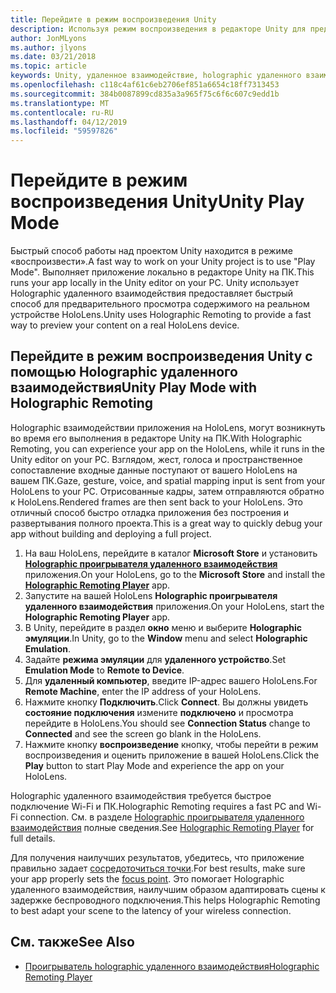```yaml
---
title: Перейдите в режим воспроизведения Unity
description: Используя режим воспроизведения в редакторе Unity для предварительного просмотра изменений на устройстве без развертывания приложения.
author: JonMLyons
ms.author: jlyons
ms.date: 03/21/2018
ms.topic: article
keywords: Unity, удаленное взаимодействие, holographic удаленного взаимодействия, проигрыватель holographic удаленного взаимодействия
ms.openlocfilehash: c118c4af61c6eb2706ef851a6654c18ff7313453
ms.sourcegitcommit: 384b0087899cd835a3a965f75c6f6c607c9edd1b
ms.translationtype: MT
ms.contentlocale: ru-RU
ms.lasthandoff: 04/12/2019
ms.locfileid: "59597826"
---
```

# <a name="unity-play-mode"></a><span data-ttu-id="89ccb-104">Перейдите в режим воспроизведения Unity</span><span class="sxs-lookup"><span data-stu-id="89ccb-104">Unity Play Mode</span></span>

<span data-ttu-id="89ccb-105">Быстрый способ работы над проектом Unity находится в режиме «воспроизвести».</span><span class="sxs-lookup"><span data-stu-id="89ccb-105">A fast way to work on your Unity project is to use "Play Mode".</span></span> <span data-ttu-id="89ccb-106">Выполняет приложение локально в редакторе Unity на ПК.</span><span class="sxs-lookup"><span data-stu-id="89ccb-106">This runs your app locally in the Unity editor on your PC.</span></span> <span data-ttu-id="89ccb-107">Unity использует Holographic удаленного взаимодействия предоставляет быстрый способ для предварительного просмотра содержимого на реальном устройстве HoloLens.</span><span class="sxs-lookup"><span data-stu-id="89ccb-107">Unity uses Holographic Remoting to provide a fast way to preview your content on a real HoloLens device.</span></span>

## <a name="unity-play-mode-with-holographic-remoting"></a><span data-ttu-id="89ccb-108">Перейдите в режим воспроизведения Unity с помощью Holographic удаленного взаимодействия</span><span class="sxs-lookup"><span data-stu-id="89ccb-108">Unity Play Mode with Holographic Remoting</span></span>

<span data-ttu-id="89ccb-109">Holographic взаимодействии приложения на HoloLens, могут возникнуть во время его выполнения в редакторе Unity на ПК.</span><span class="sxs-lookup"><span data-stu-id="89ccb-109">With Holographic Remoting, you can experience your app on the HoloLens, while it runs in the Unity editor on your PC.</span></span> <span data-ttu-id="89ccb-110">Взглядом, жест, голоса и пространственное сопоставление входные данные поступают от вашего HoloLens на вашем ПК.</span><span class="sxs-lookup"><span data-stu-id="89ccb-110">Gaze, gesture, voice, and spatial mapping input is sent from your HoloLens to your PC.</span></span> <span data-ttu-id="89ccb-111">Отрисованные кадры, затем отправляются обратно к HoloLens.</span><span class="sxs-lookup"><span data-stu-id="89ccb-111">Rendered frames are then sent back to your HoloLens.</span></span> <span data-ttu-id="89ccb-112">Это отличный способ быстро отладка приложения без построения и развертывания полного проекта.</span><span class="sxs-lookup"><span data-stu-id="89ccb-112">This is a great way to quickly debug your app without building and deploying a full project.</span></span>
1. <span data-ttu-id="89ccb-113">На ваш HoloLens, перейдите в каталог **Microsoft Store** и установить **[Holographic проигрывателя удаленного взаимодействия](https://www.microsoft.com/store/p/holographic-remoting-player/9nblggh4sv40)** приложения.</span><span class="sxs-lookup"><span data-stu-id="89ccb-113">On your HoloLens, go to the **Microsoft Store** and install the **[Holographic Remoting Player](https://www.microsoft.com/store/p/holographic-remoting-player/9nblggh4sv40)** app.</span></span>
2. <span data-ttu-id="89ccb-114">Запустите на вашей HoloLens **Holographic проигрывателя удаленного взаимодействия** приложения.</span><span class="sxs-lookup"><span data-stu-id="89ccb-114">On your HoloLens, start the **Holographic Remoting Player** app.</span></span>
3. <span data-ttu-id="89ccb-115">В Unity, перейдите в раздел **окно** меню и выберите **Holographic эмуляции**.</span><span class="sxs-lookup"><span data-stu-id="89ccb-115">In Unity, go to the **Window** menu and select **Holographic Emulation**.</span></span>
4. <span data-ttu-id="89ccb-116">Задайте **режима эмуляции** для **удаленного устройство**.</span><span class="sxs-lookup"><span data-stu-id="89ccb-116">Set **Emulation Mode** to **Remote to Device**.</span></span>
5. <span data-ttu-id="89ccb-117">Для **удаленный компьютер**, введите IP-адрес вашего HoloLens.</span><span class="sxs-lookup"><span data-stu-id="89ccb-117">For **Remote Machine**, enter the IP address of your HoloLens.</span></span>
6. <span data-ttu-id="89ccb-118">Нажмите кнопку **Подключить**.</span><span class="sxs-lookup"><span data-stu-id="89ccb-118">Click **Connect**.</span></span> <span data-ttu-id="89ccb-119">Вы должны увидеть **состояние подключения** измените **подключено** и просмотра перейдите в HoloLens.</span><span class="sxs-lookup"><span data-stu-id="89ccb-119">You should see **Connection Status** change to **Connected** and see the screen go blank in the HoloLens.</span></span>
7. <span data-ttu-id="89ccb-120">Нажмите кнопку **воспроизведение** кнопку, чтобы перейти в режим воспроизведения и оценить приложение в вашей HoloLens.</span><span class="sxs-lookup"><span data-stu-id="89ccb-120">Click the **Play** button to start Play Mode and experience the app on your HoloLens.</span></span>

<span data-ttu-id="89ccb-121">Holographic удаленного взаимодействия требуется быстрое подключение Wi-Fi и ПК.</span><span class="sxs-lookup"><span data-stu-id="89ccb-121">Holographic Remoting requires a fast PC and Wi-Fi connection.</span></span> <span data-ttu-id="89ccb-122">См. в разделе [Holographic проигрывателя удаленного взаимодействия](holographic-remoting-player.md) полные сведения.</span><span class="sxs-lookup"><span data-stu-id="89ccb-122">See [Holographic Remoting Player](holographic-remoting-player.md) for full details.</span></span>

<span data-ttu-id="89ccb-123">Для получения наилучших результатов, убедитесь, что приложение правильно задает [сосредоточиться точки](focus-point-in-unity.md).</span><span class="sxs-lookup"><span data-stu-id="89ccb-123">For best results, make sure your app properly sets the [focus point](focus-point-in-unity.md).</span></span> <span data-ttu-id="89ccb-124">Это помогает Holographic удаленного взаимодействия, наилучшим образом адаптировать сцены к задержке беспроводного подключения.</span><span class="sxs-lookup"><span data-stu-id="89ccb-124">This helps Holographic Remoting to best adapt your scene to the latency of your wireless connection.</span></span>

## <a name="see-also"></a><span data-ttu-id="89ccb-125">См. также</span><span class="sxs-lookup"><span data-stu-id="89ccb-125">See Also</span></span>
* [<span data-ttu-id="89ccb-126">Проигрыватель holographic удаленного взаимодействия</span><span class="sxs-lookup"><span data-stu-id="89ccb-126">Holographic Remoting Player</span></span>](holographic-remoting-player.md)
